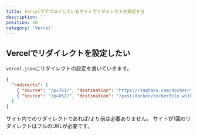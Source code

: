 ```yaml
---
title: Vercelでデプロイしているサイトでリダイレクトを設定する
description: ''
position: 10
category: 'Vercel'
---
```

## Vercelでリダイレクトを設定したい
`vercel.json`にリダイレクトの設定を書いていきます。

```json
{
  "redirects": [
    { "source": "/p=761/", "destination": "https://saqtaka.com/docker/trouble/not-start" },
    { "source": "/p=852/", "destination": "/post/docker/dockerfile-with-add-and-copy/" }
  ]
}
```
サイト内でのリダイレクトであれば/より前は必要ありません。
サイトが1回のリダイレクトはフルのURLが必要です。
